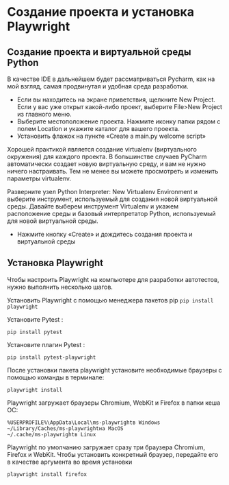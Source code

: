 # Создание проекта и установка Playwright

## Создание проекта и виртуальной среды Python

В качестве IDE в дальнейшем будет рассматриваться Pycharm, как на мой взгляд, самая продвинутая и удобная среда
разработки.

+ Если вы находитесь на экране приветствия, щелкните New Project. Если у вас уже открыт какой-либо проект, выберите
  File>New Project из главного меню.
+ Выберите местоположение проекта. Нажмите иконку папки рядом с полем Location и укажите каталог для вашего проекта.
+ Установить флажок на пункте «Create a main.py welcome script»

Хорошей практикой является создание virtualenv (виртуального окружения) для каждого проекта. В большинстве случаев
PyCharm автоматически создает новую виртуальную среду, и вам не нужно ничего настраивать. Тем не менее вы можете
просмотреть и изменить параметры virtualenv.

Разверните узел Python Interpreter: New Virtualenv Environment и выберите инструмент, используемый для создания новой
виртуальной среды. Давайте выберем инструмент Virtualenv и укажем расположение среды и базовый интерпретатор Python,
используемый для новой виртуальной среды.

+ Нажмите кнопку «Create» и дождитесь создания проекта и виртуальной среды

## Установка Playwright

Чтобы настроить Playwright на компьютере для разработки автотестов, нужно выполнить несколько шагов.

Установить Playwright с помощью менеджера пакетов pip
`pip install playwright`

Установите Pytest :

`pip install pytest`

Установите плагин Pytest :

`pip install pytest-playwright`

После установки пакета playwright установите необходимые браузеры с помощью команды в терминале:

```shell
playwright install
```

Playwright загружает браузеры Chromium, WebKit и Firefox в папки кеша ОС:

```
%USERPROFILE%\AppData\Local\ms-playwrightв Windows
~/Library/Caches/ms-playwrightна MacOS
~/.cache/ms-playwrightв Linux
```

Playwright по умолчанию загружает сразу три браузера Chromium, Firefox и WebKit. Чтобы установить конкретный браузер,
передайте его в качестве аргумента во время установки

```
playwright install firefox
```

